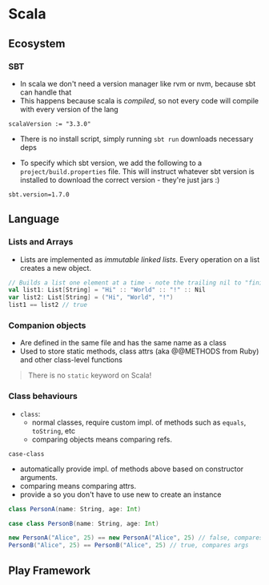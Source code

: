 # Scala

## Ecosystem

### SBT
- In scala we don't need a version manager like rvm or nvm, because sbt can handle that
- This happens because scala is _compiled_, so not every code will compile with every version of the lang

```
scalaVersion := "3.3.0"
```

- There is no install script, simply running `sbt run` downloads necessary deps

- To specify which sbt version, we add the following to a `project/build.properties` file. This will instruct whatever sbt version is installed to download the correct version - they're just jars :)

```properties
sbt.version=1.7.0
```

## Language

### Lists and Arrays
- Lists are implemented as _immutable linked lists_. Every operation on a list creates a new object.

```scala
// Builds a list one element at a time - note the trailing nil to "finish" the build
val list1: List[String] = "Hi" :: "World" :: "!" :: Nil
var list2: List[String] = ("Hi", "World", "!")
list1 == list2 // true
```

### Companion objects
- Are defined in the same file and has the same name as a class
- Used to store static methods, class attrs (aka @@METHODS from Ruby) and other class-level functions

> There is no `static` keyword on Scala!

### Class behaviours
- `class`:
  - normal classes, require custom impl. of methods such as `equals`, `toString`, etc
  - comparing objects means comparing refs.

`case-class`
  - automatically provide impl. of methods above based on constructor arguments.
  - comparing means comparing attrs.
  - provide a  so you don't have to use new to create an instance

```scala
class PersonA(name: String, age: Int)

case class PersonB(name: String, age: Int)

new PersonA("Alice", 25) == new PersonA("Alice", 25) // false, compares references
PersonB("Alice", 25) == PersonB("Alice", 25) // true, compares args
```

## Play Framework